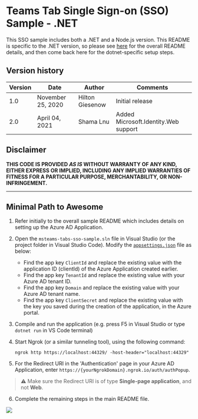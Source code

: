 # Teams Tab Single Sign-on (SSO) Sample - .NET

This SSO sample includes both a .NET and a Node.js version. This README is specific to the .NET version, so please see [here](../../) for the overall README details, and then come back here for the dotnet-specific setup steps.

## Version history

Version|Date|Author|Comments
-------|----|----|--------
1.0|November 25, 2020|Hilton Giesenow|Initial release
2.0|April 04, 2021|Shama Lnu|Added Microsoft.Identity.Web support

## Disclaimer

**THIS CODE IS PROVIDED *AS IS* WITHOUT WARRANTY OF ANY KIND, EITHER EXPRESS OR IMPLIED, INCLUDING ANY IMPLIED WARRANTIES OF FITNESS FOR A PARTICULAR PURPOSE, MERCHANTABILITY, OR NON-INFRINGEMENT.**

---

## Minimal Path to Awesome

1. Refer initially to the overall sample README which includes details on setting up the Azure AD Application.

2. Open the `msteams-tabs-sso-sample.sln` file in Visual Studio (or the project folder in Visual Studio Code). Modify the [`appsettings.json`](appsettings.json) file as below:
    - Find the app key `ClientId` and replace the existing value with the application ID (clientId) of the Azure Application created earlier.
    - Find the app key `TenantId` and replace the existing value with your Azure AD tenant ID.
    - Find the app key `Domain` and replace the existing value with your Azure AD tenant name.
    - Find the app key `ClientSecret` and replace the existing value with the key you saved during the creation of the application, in the Azure portal.

3. Compile and run the application (e.g. press F5 in Visual Studio or type `dotnet run` in VS Code terminal)

4. Start Ngrok (or a similar tunneling tool), using the following command:

    ```shell
    ngrok http https://localhost:44329/ -host-header="localhost:44329"
    ```

5. For the Redirect URI in the 'Authentication' page in your Azure AD Application, enter `https://{yourNgrokDomain}.ngrok.io/auth/authPopup`.

> :warning: Make sure the Redirect URI is of type **Single-page application**, and not **Web**.

6. Complete the remaining steps in the main README file.

<img src="https://m365-visitor-stats.azurewebsites.net/teams-dev-samples/samples/tab-sso/dotnet" />